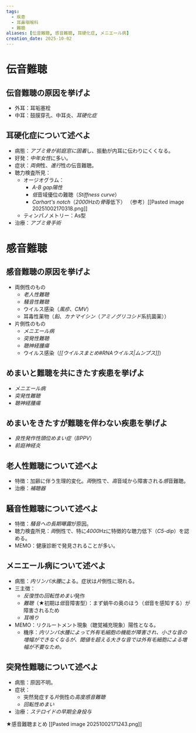 ```yaml
---
tags:
  - 疾患
  - 耳鼻咽喉科
  - 難聴
aliases: [伝音難聴, 感音難聴, 耳硬化症, メニエール病]
creation_date: 2025-10-02
---
```

# 伝音難聴
## 伝音難聴の原因を挙げよ
- 外耳：耳垢塞栓
- 中耳：鼓膜穿孔、中耳炎、*耳硬化症*

## 耳硬化症について述べよ
- 病態：*アブミ骨が前庭窓に固着*し、振動が内耳に伝わりにくくなる。
- 好発：*中年女性*に多い。
- 症状：*両側*性、*進行*性の伝音難聴。
- 聴力検査所見：
	- オージオグラム：
		- *A-B gap陽性*
		- *低*音域優位の難聴（*Stiffness curve*）
		- *Carhart's notch*（*2000*Hzの*骨*導低下）
		（参考）[[Pasted image 20251002170318.png]]
	- ティンパノメトリー：As型
- 治療：*アブミ骨手術*

# 感音難聴
## 感音難聴の原因を挙げよ
- 両側性のもの
	- *老人性難聴*
	- *騒音性難聴*
	- ウイルス感染（*風疹*、*CMV*）
	- 耳毒性薬物（*鉛*、*カナマイシン*（*アミノグリコシド*系抗菌薬））
- 片側性のもの
	- *メニエール病*
	- *突発性難聴*
	- *聴神経腫瘍*
	- ウイルス感染（*[[ウイルスまとめ#RNAウイルス|ムンプス]]*）

## めまいと難聴を共にきたす疾患を挙げよ
- *メニエール病*
- *突発性難聴*
- *聴神経腫瘍*

## めまいをきたすが難聴を伴わない疾患を挙げよ
- *良性発作性頭位めまい症*（*BPPV*）
- *前庭神経炎*

## 老人性難聴について述べよ
- 特徴：加齢に伴う生理的変化。*両*側性で、*高*音域から障害される*感*音難聴。
- 治療：*補聴器*

## 騒音性難聴について述べよ
- 特徴：*騒音への長期曝露*が原因。
- 聴力検査所見：*両*側性で、特に*4000*Hzに特徴的な聴力低下（*C5-dip*）を認める。
- MEMO：健康診断で発見されることが多い。

## メニエール病について述べよ
- 病態：*内リンパ水腫*による。症状は*片*側性に現れる。
- 三主徴：
	- *反復性*の*回転性めまい*発作
	- *難聴*（★初期は*低*音障害型）：まず蝸牛の奥のほう（*低*音を感知する）が障害されるため
	- *耳鳴り*
- MEMO：リクルートメント現象（聴覚補充現象）陽性となる。
	- 機序：*内リンパ水腫によって外有毛細胞の機能が障害され、小さな音の増幅ができなくなるが、閾値を超える大きな音では外有毛細胞による増幅が不要なため。*

## 突発性難聴について述べよ
- 病態：原因不明。
- 症状：
	- 突然発症する*片*側性の*高度感音難聴*
	- *回転性めまい*
- 治療：*ステロイドの早期全身投与*

★感音難聴まとめ [[Pasted image 20251002171243.png]]

